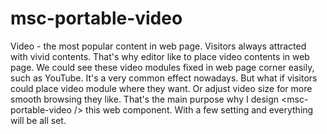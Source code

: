 # msc-portable-video
Video - the most popular content in web page. Visitors always attracted with vivid contents. That's why editor like to place video contents in web page. We could see these video modules fixed in web page corner easily, such as YouTube. It's a very common effect nowadays. But what if visitors could place video module where they want. Or adjust video size for more smooth browsing they like. That's the main purpose why I design &lt;msc-portable-video /> this web component. With a few setting and everything will be all set.
